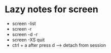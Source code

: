 # Lazy notes for screen

- screen -list
- screen -r 
- screen -d -r <id>
- screen -XS <session-id> quit
- ctrl + a after press d --> detach from session